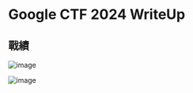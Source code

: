 # Google CTF 2024 WriteUp
## 戰績

![image](https://github.com/Jimmy01240397/CTF-writeup/assets/57281249/102ab7a2-a951-47de-9dfa-5732cb2cc83a)

![image](https://github.com/Jimmy01240397/CTF-writeup/assets/57281249/225aff8b-6771-4163-8635-fe91b0cbc17e)
